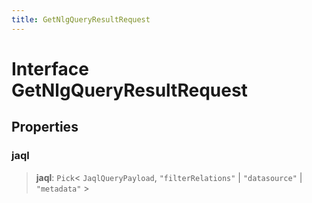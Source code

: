 ```yaml
---
title: GetNlgQueryResultRequest
---
```


# Interface GetNlgQueryResultRequest

## Properties

### jaql

> **jaql**: `Pick`\< `JaqlQueryPayload`, `"filterRelations"` \| `"datasource"` \| `"metadata"` \>

